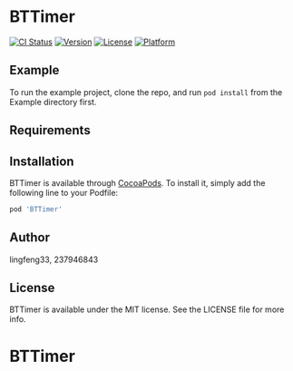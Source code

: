 # BTTimer

[![CI Status](https://img.shields.io/travis/lingfeng33/BTTimer.svg?style=flat)](https://travis-ci.org/lingfeng33/BTTimer)
[![Version](https://img.shields.io/cocoapods/v/BTTimer.svg?style=flat)](https://cocoapods.org/pods/BTTimer)
[![License](https://img.shields.io/cocoapods/l/BTTimer.svg?style=flat)](https://cocoapods.org/pods/BTTimer)
[![Platform](https://img.shields.io/cocoapods/p/BTTimer.svg?style=flat)](https://cocoapods.org/pods/BTTimer)

## Example

To run the example project, clone the repo, and run `pod install` from the Example directory first.

## Requirements

## Installation

BTTimer is available through [CocoaPods](https://cocoapods.org). To install
it, simply add the following line to your Podfile:

```ruby
pod 'BTTimer'
```

## Author

lingfeng33, 237946843

## License

BTTimer is available under the MIT license. See the LICENSE file for more info.
# BTTimer
